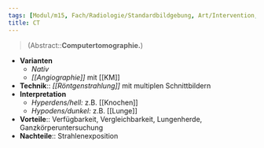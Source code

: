 ```yaml
---
tags: [Modul/m15, Fach/Radiologie/Standardbildgebung, Art/Intervention, Modul/m30]
title: CT
---
```

> (Abstract::**Computertomographie.**)
- **Varianten**
	- *Nativ*
	- *[[Angiographie]]* mit [[KM]]
- **Technik**:: *[[Röntgenstrahlung]]* mit multiplen Schnittbildern
- **Interpretation**
	- *Hyperdens/hell:* z.B. [[Knochen]]
	- *Hypodens/dunkel:* z.B. [[Lunge]]
- **Vorteile**:: Verfügbarkeit, Vergleichbarkeit, Lungenherde, Ganzkörperuntersuchung
- **Nachteile**:: Strahlenexposition